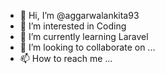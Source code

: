 - 👋 Hi, I’m @aggarwalankita93
- 👀 I’m interested in Coding
- 🌱 I’m currently learning Laravel
- 💞️ I’m looking to collaborate on ...
- 📫 How to reach me ...

<!---
aggarwalankita93/aggarwalankita93 is a ✨ special ✨ repository because its `README.md` (this file) appears on your GitHub profile.
You can click the Preview link to take a look at your changes.
--->
